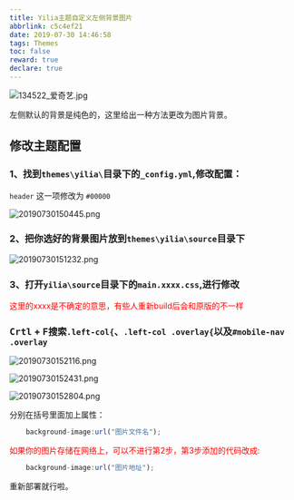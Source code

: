 ```yaml
---
title: Yilia主题自定义左侧背景图片
abbrlink: c5c4ef21
date: 2019-07-30 14:46:58
tags: Themes
toc: false
reward: true
declare: true
---
```


![134522_爱奇艺.jpg](https://cdn.anyway1314.cn/image134522_爱奇艺.jpg)

左侧默认的背景是纯色的，这里给出一种方法更改为图片背景。
<!-- more -->

## 修改主题配置
### 1、找到`themes\yilia\`目录下的`_config.yml`,修改配置：
`header` 这一项修改为 `#00000`

![20190730150445.png](https://cdn.anyway1314.cn/image20190730150445.png)

### 2、把你选好的背景图片放到`themes\yilia\source`目录下

![20190730151232.png](https://cdn.anyway1314.cn/image20190730151232.png)

### 3、打开`yilia\source`目录下的`main.xxxx.css`,进行修改
<p style="color:red">这里的xxxx是不确定的意思，有些人重新build后会和原版的不一样</p>  

### <kbd>Crtl</kbd> + <kbd>F</kbd>搜索`.left-col{`、`.left-col .overlay{`以及`#mobile-nav .overlay`

![20190730152116.png](https://cdn.anyway1314.cn/image20190730152116.png)

![20190730152431.png](https://cdn.anyway1314.cn/image20190730152431.png)

![20190730152804.png](https://cdn.anyway1314.cn/image20190730152804.png)

分别在括号里面加上属性： 

``` js
    background-image:url("图片文件名");
```
<p style="color:red">如果你的图片存储在网络上，可以不进行第2步，第3步添加的代码改成:</p>  

``` js
    background-image:url("图片地址");
```

重新部署就行啦。






